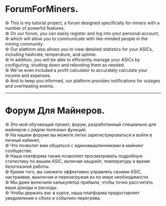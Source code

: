 # ForumForMiners.
⚙ This is my tutorial project, a forum designed specifically for miners with a number of powerful features.<br>
⚙ On our forum, you can easily register and log into your personal account, <br>
⚙ which will allow you to communicate with like-minded people in the mining community. <br>
⚙ Our platform also allows you to view detailed statistics for your ASICs, including hashrate, temperature, and uptime. <br>
⚙ In addition, you will be able to efficiently manage your ASICs by configuring, shutting down and rebooting them as needed. <br>
⚙ We've even included a profit calculator to accurately calculate your income and expenses. <br>
⚙ And to keep you informed, our platform provides notifications for outages and overheating events.<br>

__________________________________________________________________________________________________________________________________

# Форум Для Майнеров.
⚙ Это мой обучающий проект, форум, разработанный специально для майнеров с рядом полезных функций.<br>
⚙ На нашем форуме вы можете легко зарегистрироваться и войти в личный кабинет, <br>
⚙ Что позволит вам общаться с единомышленниками в майнинг сообществе. <br>
⚙ Наша платформа также позволяет просматривать подробную статистику по вашим ASIC, включая хешрейт, температуру и время безотказной работы. <br>
⚙ Кроме того, вы сможете эффективно управлять своими ASIC, настраивая, выключая и перезагружая их по мере необходимости. <br>
⚙ Мы даже включили калькулятор прибыли, чтобы точно рассчитать ваши доходы и расходы. <br>
⚙ Чтобы держать вас в курсе, наша платформа предоставляет уведомления о сбоях и событиях перегрева.<br>
